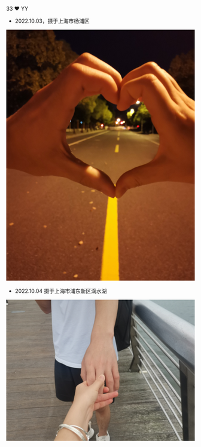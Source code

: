 33 ❤️ YY

* 2022.10.03，摄于上海市杨浦区

![](./image/love.jpg)

* 2022.10.04 摄于上海市浦东新区滴水湖

![](./image/give-me-your-hand.jpg)